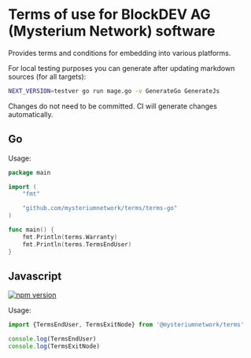 # Terms of use for BlockDEV AG (Mysterium Network) software

Provides terms and conditions for embedding into various platforms.

For local testing purposes you can generate after updating markdown sources (for all targets):
```bash
NEXT_VERSION=testver go run mage.go -v GenerateGo GenerateJs
```

Changes do not need to be committed. CI will generate changes automatically. 

## Go

Usage:

```go
package main

import (
	"fmt"

	"github.com/mysteriumnetwork/terms/terms-go"
)

func main() {
	fmt.Println(terms.Warranty)
	fmt.Println(terms.TermsEndUser)
}
```

## Javascript

[![npm version](https://badge.fury.io/js/%40mysteriumnetwork%2Fterms.svg)](https://badge.fury.io/js/%40mysteriumnetwork%2Fterms)

Usage:
```js
import {TermsEndUser, TermsExitNode} from '@mysteriumnetwork/terms'

console.log(TermsEndUser)
console.log(TermsExitNode)
```
